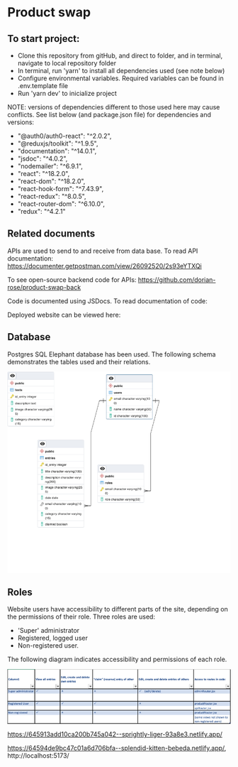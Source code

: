 # Product swap

## To start project:

- Clone this repository from gitHub, and direct to folder, and in terminal, navigate to local repository folder
- In terminal, run 'yarn' to install all dependencies used (see note below)
- Configure environmental variables. Required variables can be found in .env.template file
- Run 'yarn dev' to inicialize project

NOTE: versions of dependencies different to those used here may cause conflicts. See list below (and package.json file) for dependencies and versions:

- "@auth0/auth0-react": "^2.0.2",
- "@reduxjs/toolkit": "^1.9.5",
- "documentation": "^14.0.1",
- "jsdoc": "^4.0.2",
- "nodemailer": "^6.9.1",
- "react": "^18.2.0",
- "react-dom": "^18.2.0",
- "react-hook-form": "^7.43.9",
- "react-redux": "^8.0.5",
- "react-router-dom": "^6.10.0",
- "redux": "^4.2.1"

## Related documents

APIs are used to send to and receive from data base. To read API documentation: https://documenter.getpostman.com/view/26092520/2s93eYTXQi

To see open-source backend code for APIs: https://github.com/dorian-rose/product-swap-back

Code is documented using JSDocs. To read documentation of code:

Deployed website can be viewed here:

## Database

Postgres SQL Elephant database has been used. The following schema demonstrates the tables used and their relations.

<img src="src/assets/relation-diagram.png" alt="relational diagram for sql database" style="display: block; margin: 0 auto"/>

## Roles

Website users have accessibility to different parts of the site, depending on the permissions of their role. Three roles are used:

- 'Super' administrator
- Registered, logged user
- Non-registered user.

The following diagram indicates accessibility and permissions of each role.

<img src="src/assets/roles.png" alt="role permissions for site" style="display: block; margin: 0 auto"/>

https://645913add10ca200b745a042--sprightly-liger-93a8e3.netlify.app/

https://64594de9bc47c01a6d706bfa--splendid-kitten-bebeda.netlify.app/, http://localhost:5173/
